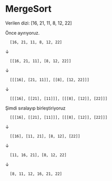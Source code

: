 # MergeSort

Verilen dizi: [16, 21, 11, 8, 12, 22]

Önce ayırıyoruz.

      [16, 21, 11, 8, 12, 22]
↓

      [[16, 21, 11], [8, 12, 22]]
↓

      [[[16], [21, 11]], [[8], [12, 22]]]
↓

      [[[16], [[21], [11]]], [[[8], [12]], [22]]]
Şimdi sıralayıp birleştiriyoruz

      [[[16], [[21], [11]]], [[[8], [12]], [22]]]
↓

      [[16], [11, 21], [8, 12], [22]]
↓

      [11, 16, 21], [8, 12, 22]
↓

      [8, 11, 12, 16, 21, 22]

